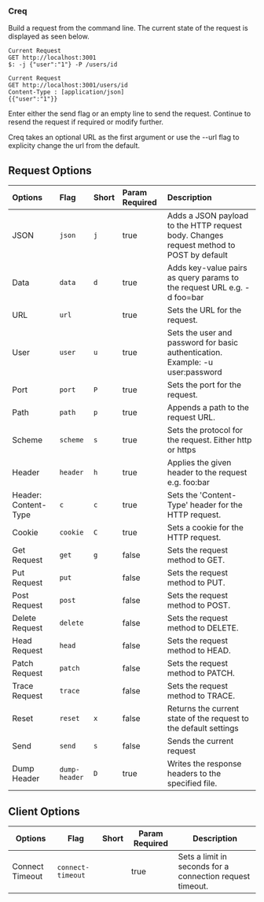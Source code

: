### Creq
Build a request from the command line. The current state of the request is displayed as seen below. 
```
Current Request
GET http://localhost:3001
$: -j {"user":"1"} -P /users/id 
```
```
Current Request
GET http://localhost:3001/users/id
Content-Type : [application/json]
{{"user":"1"}}
```

Enter either the send flag or an empty line to send the request. Continue to resend the request if required or modify further.

Creq takes an optional URL as the first argument or use the --url flag to explicity change the url from the default. 


## Request Options
| Options                         | Flag | Short | Param Required| Description                                               |
|:--------|:------|:-------|:---------------|:-----------------------------------------------------------|
| JSON                            | `json` | `j` | true          | Adds a JSON payload to the HTTP request body. Changes request method to POST by default          |
| Data                            | `data` | `d` | true          | Adds key-value pairs as query params to the request URL e.g. -d foo=bar|
| URL                             | `url`  |      | true         | Sets the URL for the request.                         |
| User                            | `user` | `u` | true          | Sets the user and password for basic authentication. Example: -u user:password                        |
| Port                            | `port` | `P` | true          | Sets the port for the request.                        |
| Path                            | `path` | `p` | true          | Appends a path to the request URL.                    |
| Scheme                          | `scheme` | `s` | true        | Sets the protocol for the request. Either http or https    |
| Header                          | `header` | `h` | true        | Applies the given header to the request e.g. foo:bar       |
| Header: Content-Type            | `c` | `c` | true             | Sets the 'Content-Type' header for the HTTP request.       |
| Cookie                          | `cookie` | `C` | true        | Sets a cookie for the HTTP request.                        |
| Get Request                     | `get` | `g` | false          | Sets the request method to GET.                               |
| Put Request                     | `put` |      | false         | Sets the request method to PUT.                               |
| Post Request                    | `post` |      | false        | Sets the request method to POST.                              |
| Delete Request                  | `delete` |      | false      | Sets the request method to DELETE.                            |
| Head Request                    | `head` |      | false        | Sets the request method to HEAD.                              |
| Patch Request                   | `patch` |     | false        | Sets the request method to PATCH.                             |
| Trace Request                   | `trace` |     | false        | Sets the request method to TRACE.                             |
| Reset                           | `reset` |  `x`   | false     | Returns the current state of the request to the default settings |
| Send                            | `send` |  `s`   | false     | Sends the current request |
| Dump Header                            | `dump-header` |  `D`   | true     | Writes the response headers to the specified file.  |


## Client Options
| Options                 | Flag | Short | Param Required | Description                                               |
|-------------------------|------|-------|----------------|-----------------------------------------------------------|
| Connect Timeout        | `connect-timeout` | | true        | Sets a limit in seconds for a connection request timeout. |